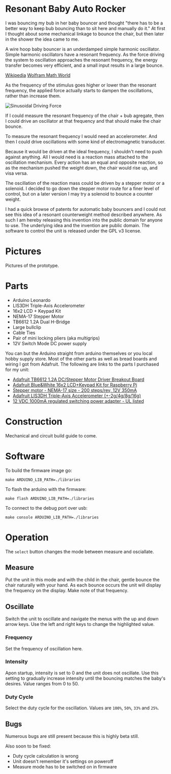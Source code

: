 Resonant Baby Auto Rocker
=========================

I was bouncing my bub in her baby bouncer and thought "there has to be
a better way to keep bub bouncing than to sit here and manually do
it." At first I thought about some mechanical linkage to bounce the
chair, but then later in the shower the idea came to me.

A wire hoop baby bouncer is an underdamped simple harmonic
oscillator. Simple harmonic oscillators have a resonant frequency. As
the force driving the system to oscillation approaches the resonant
frequency, the energy transfer becomes very efficient, and a small
input results in a large bounce.

[Wikipedia](https://en.wikipedia.org/wiki/Harmonic_oscillator#Sinusoidal_driving_force)
[Wolfram Math World](http://mathworld.wolfram.com/UnderdampedSimpleHarmonicMotion.html)

As the frequency of the stimulus goes higher or lower than the
resonant frequency, the applied force actually starts to dampen the
oscillations, rather than increase them.

![Sinusoidal Driving Force](https://upload.wikimedia.org/wikipedia/commons/thumb/7/77/Mplwp_resonance_zeta_envelope.svg/600px-Mplwp_resonance_zeta_envelope.svg.png)

If I could measure the resonant frequency of the chair + bub agregate,
then I could drive an oscillator at that frequency and that should
make the chair bounce.

To measure the resonant frequency I would need an accelerometer. And
then I could drive oscillations with some kind of electromagnetic
transducer.

Because it would be driven at the ideal frequency, I shouldn't need to
push against anything. All I would need is a reaction mass attached to
the oscillation mechanism. Every action has an equal and opposite
reaction, so as the mechanism pushed the weight down, the chair would
rise up, and visa versa.

The oscillation of the reaction mass could be driven by a stepper
motor or a solenoid. I decided to go down the stepper motor route for
a finer level of control, but on a later version I may try a solenoid
to bounce a counter weight.

I had a quick browse of patents for automatic baby bouncers and I
could not see this idea of a resonant counterweight method described
anywhere. As such I am hereby releasing this invention into the public
domain for anyone to use. The underlying idea and the invention are
public domain.  The software to control the unit is released under the
GPL v3 license.

Pictures
========

Pictures of the prototype.

Parts
=====

 - Arduino Leonardo
 - LIS3DH Triple-Axis Accelerometer
 - 16x2 LCD + Keypad Kit
 - NEMA-17 Stepper Motor
 - TB6612 1.2A Dual H-Bridge
 - Large bullclip
 - Cable Ties
 - Pair of mini locking pliers (aka multigrips)
 - 12V Switch Mode DC power supply

You can but the Arduino straight from arduino themselves or you local
hobby supply store. Most of the other parts as well as bread boards
and wiring I got from Adafruit. The following are links to the parts I
purchased for my unit:

 - [Adafruit TB6612 1.2A DC/Stepper Motor Driver Breakout Board](https://www.adafruit.com/products/2448)
 - [Adafruit Blue&White 16x2 LCD+Keypad Kit for Raspberry Pi](https://www.adafruit.com/products/1115)
 - [Stepper motor - NEMA-17 size - 200 steps/rev, 12V 350mA](https://www.adafruit.com/products/324)
 - [Adafruit LIS3DH Triple-Axis Accelerometer (+-2g/4g/8g/16g)](https://www.adafruit.com/products/2809)
 - [12 VDC 1000mA regulated switching power adapter - UL listed](https://www.adafruit.com/products/798)

Construction
============

Mechanical and circuit build guide to come.

Software
========

To build the firmware image go:

```
make ARDUINO_LIB_PATH=./libraries
```

To flash the arduino with the firmware:

```
make flash ARDUINO_LIB_PATH=./libraries
```

To connect to the debug port over usb:

```
make console ARDUINO_LIB_PATH=./libraries
```

Operation
=========

The `select` button changes the mode between measure and osciallate.

Measure
-------

Put the unit in this mode and with the child in the chair, gentle
bounce the chair naturally with your hand. As each bounce occurs the
unit will display the frequency on the display. Make note of that
frequency.

Oscillate
---------

Switch the unit to oscillate and navigate the menus with the up and
down arrow keys. Use the left and right keys to change the highlighted
value.

### Frequency ###

Set the frequency of oscillation here.

### Intensity ###

Apon startup, intensity is set to 0 and the unit does not
oscillate. Use this setting to gradually increase intensity until the
bouncing matches the baby's desires. Value ranges from 0 to 50.

### Duty Cycle ###

Select the duty cycle for the oscillation. Values are `100%`,
`50%`, `33%` and `25%`.

Bugs
----

Numerous bugs are still present because this is highly beta still.

Also soon to be fixed:

 * Duty cycle calculation is wrong
 * Unit doesn't remember it's settings on poweroff
 * Measure mode has to be switched on in firmware
